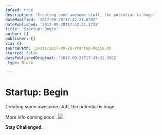 ```yaml
---
inFeed: true
description: 'Creating some awesome stuff, the potential is huge.'
dateModified: '2017-09-28T17:42:21.079Z'
datePublished: '2017-09-28T17:42:21.273Z'
title: 'Startup: Begin'
author: []
publisher: {}
via: {}
sourcePath: _posts/2017-09-28-startup-begin.md
starred: false
datePublishedOriginal: '2017-09-28T17:41:31.356Z'
_type: Blurb

---
```

# Startup: Begin

Creating some awesome stuff, the potential is huge.

More info coming soon..
![](https://the-grid-user-content.s3-us-west-2.amazonaws.com/21d75afd-c418-4f7c-ba8b-8ce580836975.jpg)

**Stay Challenged.**